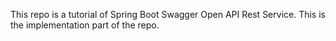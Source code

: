 This repo is a tutorial of Spring Boot Swagger Open API Rest Service.
This is the implementation part of the repo.